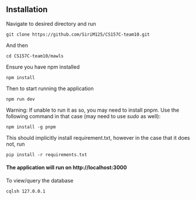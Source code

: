 
## Installation

Navigate to desired directory and run

    git clone https://github.com/SiriM125/CS157C-team10.git

And then

    cd CS157C-team10/mawls

Ensure you have npm installed

    npm install

Then to start running the application

    npm run dev

Warning: If unable to run it as so, you may need to install pnpm. Use the following command in that case (may need to use _sudo_ as well): 

    npm install -g pnpm


This should implicitly install requirement.txt, however in the case that it does not, run

    pip install -r requirements.txt



#### The application will run on http://localhost:3000

To view/query the database

    cqlsh 127.0.0.1



